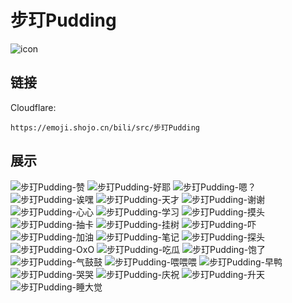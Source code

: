 # 步玎Pudding
![icon](https://emoji.shojo.cn/bili/src/步玎Pudding/icon.png)
## 链接
Cloudflare:
```
https://emoji.shojo.cn/bili/src/步玎Pudding
```
## 展示
![步玎Pudding-赞](https://emoji.shojo.cn/bili/src/步玎Pudding/步玎Pudding-赞.png)
![步玎Pudding-好耶](https://emoji.shojo.cn/bili/src/步玎Pudding/步玎Pudding-好耶.png)
![步玎Pudding-嗯？](https://emoji.shojo.cn/bili/src/步玎Pudding/步玎Pudding-嗯？.png)
![步玎Pudding-诶嘿](https://emoji.shojo.cn/bili/src/步玎Pudding/步玎Pudding-诶嘿.png)
![步玎Pudding-天才](https://emoji.shojo.cn/bili/src/步玎Pudding/步玎Pudding-天才.png)
![步玎Pudding-谢谢](https://emoji.shojo.cn/bili/src/步玎Pudding/步玎Pudding-谢谢.png)
![步玎Pudding-心心](https://emoji.shojo.cn/bili/src/步玎Pudding/步玎Pudding-心心.png)
![步玎Pudding-学习](https://emoji.shojo.cn/bili/src/步玎Pudding/步玎Pudding-学习.png)
![步玎Pudding-摸头](https://emoji.shojo.cn/bili/src/步玎Pudding/步玎Pudding-摸头.png)
![步玎Pudding-抽卡](https://emoji.shojo.cn/bili/src/步玎Pudding/步玎Pudding-抽卡.png)
![步玎Pudding-挂树](https://emoji.shojo.cn/bili/src/步玎Pudding/步玎Pudding-挂树.png)
![步玎Pudding-吓](https://emoji.shojo.cn/bili/src/步玎Pudding/步玎Pudding-吓.png)
![步玎Pudding-加油](https://emoji.shojo.cn/bili/src/步玎Pudding/步玎Pudding-加油.png)
![步玎Pudding-笔记](https://emoji.shojo.cn/bili/src/步玎Pudding/步玎Pudding-笔记.png)
![步玎Pudding-探头](https://emoji.shojo.cn/bili/src/步玎Pudding/步玎Pudding-探头.png)
![步玎Pudding-OxO](https://emoji.shojo.cn/bili/src/步玎Pudding/步玎Pudding-OxO.png)
![步玎Pudding-吃瓜](https://emoji.shojo.cn/bili/src/步玎Pudding/步玎Pudding-吃瓜.png)
![步玎Pudding-饱了](https://emoji.shojo.cn/bili/src/步玎Pudding/步玎Pudding-饱了.png)
![步玎Pudding-气鼓鼓](https://emoji.shojo.cn/bili/src/步玎Pudding/步玎Pudding-气鼓鼓.png)
![步玎Pudding-喂喂喂](https://emoji.shojo.cn/bili/src/步玎Pudding/步玎Pudding-喂喂喂.png)
![步玎Pudding-早鸭](https://emoji.shojo.cn/bili/src/步玎Pudding/步玎Pudding-早鸭.png)
![步玎Pudding-哭哭](https://emoji.shojo.cn/bili/src/步玎Pudding/步玎Pudding-哭哭.png)
![步玎Pudding-庆祝](https://emoji.shojo.cn/bili/src/步玎Pudding/步玎Pudding-庆祝.png)
![步玎Pudding-升天](https://emoji.shojo.cn/bili/src/步玎Pudding/步玎Pudding-升天.png)
![步玎Pudding-睡大觉](https://emoji.shojo.cn/bili/src/步玎Pudding/步玎Pudding-睡大觉.png)
